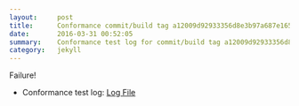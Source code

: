 ```yaml
---
layout:     post
title:      Conformance commit/build tag a12009d92933356d8e3b97a687e1653d9e937282
date:       2016-03-31 00:52:05
summary:    Conformance test log for commit/build tag a12009d92933356d8e3b97a687e1653d9e937282.
category:   jekyll
---
```


Failure!

- Conformance test log: [Log File](http://s3-us-west-2.amazonaws.com/kraken-e2e-logs/conformance/kraken_a12009d92933356d8e3b97a687e1653d9e937282.log)
